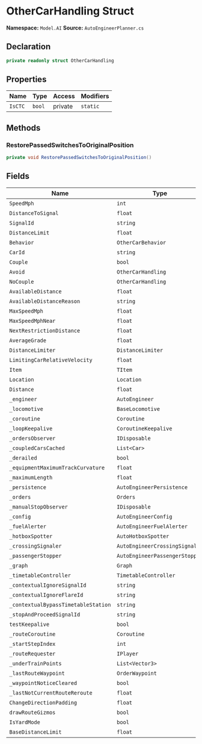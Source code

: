 # OtherCarHandling Struct

**Namespace:** `Model.AI`
**Source:** `AutoEngineerPlanner.cs`

## Declaration

```csharp
private readonly struct OtherCarHandling
```

## Properties

| Name | Type | Access | Modifiers |
|------|------|--------|-----------|
| `IsCTC` | `bool` | private | `static` |

## Methods

### RestorePassedSwitchesToOriginalPosition

```csharp
private void RestorePassedSwitchesToOriginalPosition()
```

## Fields

| Name | Type | Access | Modifiers |
|------|------|--------|-----------|
| `SpeedMph` | `int` | public | - |
| `DistanceToSignal` | `float` | public | - |
| `SignalId` | `string` | public | `readonly` |
| `DistanceLimit` | `float` | public | - |
| `Behavior` | `OtherCarBehavior` | public | `readonly` |
| `CarId` | `string` | public | `readonly` |
| `Couple` | `bool` | public | - |
| `Avoid` | `OtherCarHandling` | public | `static` |
| `NoCouple` | `OtherCarHandling` | public | `static` |
| `AvailableDistance` | `float` | public | - |
| `AvailableDistanceReason` | `string` | public | - |
| `MaxSpeedMph` | `float` | public | - |
| `MaxSpeedMphNear` | `float` | public | - |
| `NextRestrictionDistance` | `float` | public | - |
| `AverageGrade` | `float` | public | - |
| `DistanceLimiter` | `DistanceLimiter` | public | - |
| `LimitingCarRelativeVelocity` | `float` | public | - |
| `Item` | `TItem` | public | `readonly` |
| `Location` | `Location` | public | `readonly` |
| `Distance` | `float` | public | `readonly` |
| `_engineer` | `AutoEngineer` | private | - |
| `_locomotive` | `BaseLocomotive` | private | - |
| `_coroutine` | `Coroutine` | private | - |
| `_loopKeepalive` | `CoroutineKeepalive` | private | `readonly` |
| `_ordersObserver` | `IDisposable` | private | - |
| `_coupledCarsCached` | `List<Car>` | private | `readonly` |
| `_derailed` | `bool` | private | - |
| `_equipmentMaximumTrackCurvature` | `float` | private | - |
| `_maximumLength` | `float` | private | - |
| `_persistence` | `AutoEngineerPersistence` | private | - |
| `_orders` | `Orders` | private | - |
| `_manualStopObserver` | `IDisposable` | private | - |
| `_config` | `AutoEngineerConfig` | private | - |
| `_fuelAlerter` | `AutoEngineerFuelAlerter` | private | - |
| `_hotboxSpotter` | `AutoHotboxSpotter` | private | - |
| `_crossingSignaler` | `AutoEngineerCrossingSignaler` | private | - |
| `_passengerStopper` | `AutoEngineerPassengerStopper` | private | - |
| `_graph` | `Graph` | private | - |
| `_timetableController` | `TimetableController` | private | - |
| `_contextualIgnoreSignalId` | `string` | private | - |
| `_contextualIgnoreFlareId` | `string` | private | - |
| `_contextualBypassTimetableStation` | `string` | private | - |
| `_stopAndProceedSignalId` | `string` | private | - |
| `testKeepalive` | `bool` | private | - |
| `_routeCoroutine` | `Coroutine` | private | - |
| `_startStepIndex` | `int` | private | - |
| `_routeRequester` | `IPlayer` | private | - |
| `_underTrainPoints` | `List<Vector3>` | private | `readonly` |
| `_lastRouteWaypoint` | `OrderWaypoint` | private | - |
| `_waypointNoticeCleared` | `bool` | private | - |
| `_lastNotCurrentRouteReroute` | `float` | private | - |
| `ChangeDirectionPadding` | `float` | private | `const` |
| `drawRouteGizmos` | `bool` | private | - |
| `IsYardMode` | `bool` | internal | - |
| `BaseDistanceLimit` | `float` | private | - |

